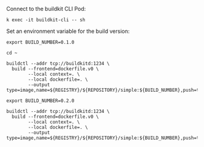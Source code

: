 
Connect to the buildkit CLI Pod:

```
k exec -it buildkit-cli -- sh
```

Set an environment variable for the build version:

```
export BUILD_NUMBER=0.1.0
```

```
cd ~

buildctl --addr tcp://buildkitd:1234 \
  build --frontend=dockerfile.v0 \
        --local context=. \
        --local dockerfile=. \
        --output type=image,name=${REGISTRY}/${REPOSITORY}/simple:${BUILD_NUMBER},push=true
```

```
export BUILD_NUMBER=0.2.0

buildctl --addr tcp://buildkitd:1234 \
  build --frontend=dockerfile.v0 \
        --local context=. \
        --local dockerfile=. \
        --output type=image,name=${REGISTRY}/${REPOSITORY}/simple:${BUILD_NUMBER},push=true
```